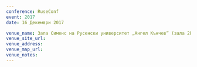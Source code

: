```yaml
---
conference: RuseConf
event: 2017
date: 16 Декември 2017

venue_name: Зала Сименс на Русенски университет „Ангел Кънчев“ (зала 2Г.204).
venue_site_url:
venue_address:
venue_map_url:
venue_notes:
---
```


<!-- 123.456.789-0 -->
